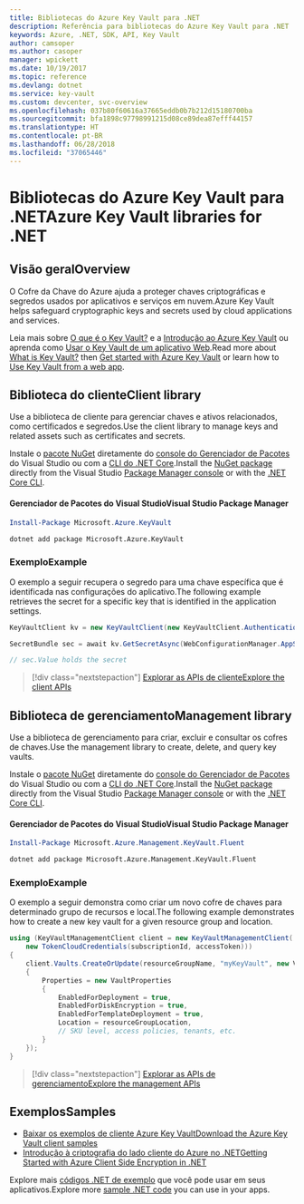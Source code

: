 ```yaml
---
title: Bibliotecas do Azure Key Vault para .NET
description: Referência para bibliotecas do Azure Key Vault para .NET
keywords: Azure, .NET, SDK, API, Key Vault
author: camsoper
ms.author: casoper
manager: wpickett
ms.date: 10/19/2017
ms.topic: reference
ms.devlang: dotnet
ms.service: key-vault
ms.custom: devcenter, svc-overview
ms.openlocfilehash: 037b80f60616a37665eddb0b7b212d15180700ba
ms.sourcegitcommit: bfa1898c97798991215d08ce89dea87efff44157
ms.translationtype: HT
ms.contentlocale: pt-BR
ms.lasthandoff: 06/28/2018
ms.locfileid: "37065446"
---
```

# <a name="azure-key-vault-libraries-for-net"></a><span data-ttu-id="1fb11-104">Bibliotecas do Azure Key Vault para .NET</span><span class="sxs-lookup"><span data-stu-id="1fb11-104">Azure Key Vault libraries for .NET</span></span>

## <a name="overview"></a><span data-ttu-id="1fb11-105">Visão geral</span><span class="sxs-lookup"><span data-stu-id="1fb11-105">Overview</span></span>

<span data-ttu-id="1fb11-106">O Cofre da Chave do Azure ajuda a proteger chaves criptográficas e segredos usados por aplicativos e serviços em nuvem.</span><span class="sxs-lookup"><span data-stu-id="1fb11-106">Azure Key Vault helps safeguard cryptographic keys and secrets used by cloud applications and services.</span></span>

<span data-ttu-id="1fb11-107">Leia mais sobre [O que é o Key Vault?](/azure/key-vault/key-vault-whatis) e a [Introdução ao Azure Key Vault](/azure/key-vault/key-vault-get-started) ou aprenda como [Usar o Key Vault de um aplicativo Web](/azure/key-vault/key-vault-use-from-web-application).</span><span class="sxs-lookup"><span data-stu-id="1fb11-107">Read more about [What is Key Vault?](/azure/key-vault/key-vault-whatis) then [Get started with Azure Key Vault](/azure/key-vault/key-vault-get-started) or learn how to [Use Key Vault from a web app](/azure/key-vault/key-vault-use-from-web-application).</span></span>

## <a name="client-library"></a><span data-ttu-id="1fb11-108">Biblioteca do cliente</span><span class="sxs-lookup"><span data-stu-id="1fb11-108">Client library</span></span>

<span data-ttu-id="1fb11-109">Use a biblioteca de cliente para gerenciar chaves e ativos relacionados, como certificados e segredos.</span><span class="sxs-lookup"><span data-stu-id="1fb11-109">Use the client library to manage keys and related assets such as certificates and secrets.</span></span>

<span data-ttu-id="1fb11-110">Instale o [pacote NuGet](https://www.nuget.org/packages/Microsoft.Azure.KeyVault) diretamente do [console do Gerenciador de Pacotes][PackageManager] do Visual Studio ou com a [CLI do .NET Core][DotNetCLI].</span><span class="sxs-lookup"><span data-stu-id="1fb11-110">Install the [NuGet package](https://www.nuget.org/packages/Microsoft.Azure.KeyVault) directly from the Visual Studio [Package Manager console][PackageManager] or with the [.NET Core CLI][DotNetCLI].</span></span>

#### <a name="visual-studio-package-manager"></a><span data-ttu-id="1fb11-111">Gerenciador de Pacotes do Visual Studio</span><span class="sxs-lookup"><span data-stu-id="1fb11-111">Visual Studio Package Manager</span></span>

```powershell
Install-Package Microsoft.Azure.KeyVault
```

```bash
dotnet add package Microsoft.Azure.KeyVault
```

### <a name="example"></a><span data-ttu-id="1fb11-112">Exemplo</span><span class="sxs-lookup"><span data-stu-id="1fb11-112">Example</span></span>

<span data-ttu-id="1fb11-113">O exemplo a seguir recupera o segredo para uma chave específica que é identificada nas configurações do aplicativo.</span><span class="sxs-lookup"><span data-stu-id="1fb11-113">The following example retrieves the secret for a specific key that is identified in the application settings.</span></span>

```csharp
KeyVaultClient kv = new KeyVaultClient(new KeyVaultClient.AuthenticationCallback(securityToken));

SecretBundle sec = await kv.GetSecretAsync(WebConfigurationManager.AppSettings["SecretUri"]);

// sec.Value holds the secret
```

> [!div class="nextstepaction"]
> [<span data-ttu-id="1fb11-114">Explorar as APIs de cliente</span><span class="sxs-lookup"><span data-stu-id="1fb11-114">Explore the client APIs</span></span>](/dotnet/api/overview/azure/keyvault/client)

## <a name="management-library"></a><span data-ttu-id="1fb11-115">Biblioteca de gerenciamento</span><span class="sxs-lookup"><span data-stu-id="1fb11-115">Management library</span></span>

<span data-ttu-id="1fb11-116">Use a biblioteca de gerenciamento para criar, excluir e consultar os cofres de chaves.</span><span class="sxs-lookup"><span data-stu-id="1fb11-116">Use the management library to create, delete, and query key vaults.</span></span>

<span data-ttu-id="1fb11-117">Instale o [pacote NuGet](https://www.nuget.org/packages/Microsoft.Azure.Management.KeyVault.Fluent) diretamente do [console do Gerenciador de Pacotes][PackageManager] do Visual Studio ou com a [CLI do .NET Core][DotNetCLI].</span><span class="sxs-lookup"><span data-stu-id="1fb11-117">Install the [NuGet package](https://www.nuget.org/packages/Microsoft.Azure.Management.KeyVault.Fluent) directly from the Visual Studio [Package Manager console][PackageManager] or with the [.NET Core CLI][DotNetCLI].</span></span>

#### <a name="visual-studio-package-manager"></a><span data-ttu-id="1fb11-118">Gerenciador de Pacotes do Visual Studio</span><span class="sxs-lookup"><span data-stu-id="1fb11-118">Visual Studio Package Manager</span></span>

```powershell
Install-Package Microsoft.Azure.Management.KeyVault.Fluent
```

```bash
dotnet add package Microsoft.Azure.Management.KeyVault.Fluent
```

### <a name="example"></a><span data-ttu-id="1fb11-119">Exemplo</span><span class="sxs-lookup"><span data-stu-id="1fb11-119">Example</span></span>

<span data-ttu-id="1fb11-120">O exemplo a seguir demonstra como criar um novo cofre de chaves para determinado grupo de recursos e local.</span><span class="sxs-lookup"><span data-stu-id="1fb11-120">The following example demonstrates how to create a new key vault for a given resource group and location.</span></span>

```csharp
using (KeyVaultManagementClient client = new KeyVaultManagementClient(
    new TokenCloudCredentials(subscriptionId, accessToken)))
{
    client.Vaults.CreateOrUpdate(resourceGroupName, "myKeyVault", new VaultCreateOrUpdateParameters
    {
        Properties = new VaultProperties
        {
            EnabledForDeployment = true,
            EnabledForDiskEncryption = true,
            EnabledForTemplateDeployment = true,
            Location = resourceGroupLocation,
            // SKU level, access policies, tenants, etc.
        }
    });
}
```

> [!div class="nextstepaction"]
> [<span data-ttu-id="1fb11-121">Explorar as APIs de gerenciamento</span><span class="sxs-lookup"><span data-stu-id="1fb11-121">Explore the management APIs</span></span>](/dotnet/api/overview/azure/keyvault/management)

## <a name="samples"></a><span data-ttu-id="1fb11-122">Exemplos</span><span class="sxs-lookup"><span data-stu-id="1fb11-122">Samples</span></span>

* [<span data-ttu-id="1fb11-123">Baixar os exemplos de cliente Azure Key Vault</span><span class="sxs-lookup"><span data-stu-id="1fb11-123">Download the Azure Key Vault client samples</span></span>](https://www.microsoft.com/download/details.aspx?id=45343)
* [<span data-ttu-id="1fb11-124">Introdução à criptografia do lado cliente do Azure no .NET</span><span class="sxs-lookup"><span data-stu-id="1fb11-124">Getting Started with Azure Client Side Encryption in .NET</span></span>](https://azure.microsoft.com/resources/samples/storage-dotnet-client-side-encryption/)


<span data-ttu-id="1fb11-125">Explore mais [códigos .NET de exemplo](https://azure.microsoft.com/resources/samples/?platform=dotnet) que você pode usar em seus aplicativos.</span><span class="sxs-lookup"><span data-stu-id="1fb11-125">Explore more [sample .NET code](https://azure.microsoft.com/resources/samples/?platform=dotnet) you can use in your apps.</span></span>

[PackageManager]: https://docs.microsoft.com/nuget/tools/package-manager-console
[DotNetCLI]: https://docs.microsoft.com/dotnet/core/tools/dotnet-add-package
